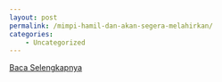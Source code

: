 ```yaml
---
layout: post
permalink: /mimpi-hamil-dan-akan-segera-melahirkan/
categories:
    - Uncategorized
---
```


[Baca Selengkapnya](/02)